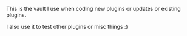 This is the vault I use when coding new plugins or updates or existing plugins.

I also use it to test other plugins or misc things :)

